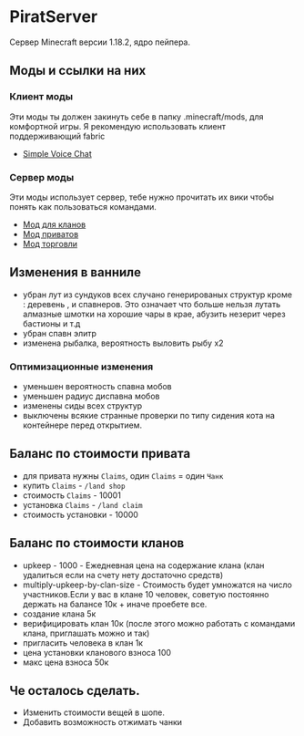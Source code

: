# PiratServer

Сервер Minecraft версии 1.18.2, ядро пейпера.

## Моды и ссылки на них

### Клиент моды 
Эти моды ты должен закинуть себе в папку .minecraft/mods, для комфортной игры.
Я рекомендую использовать клиент поддерживающий fabric

- [Simple Voice Chat](https://www.curseforge.com/minecraft/mc-mods/simple-voice-chat/files/3795645)


### Сервер моды
Эти моды использует сервер, тебе нужно прочитать их вики чтобы понять как пользоваться командами.

- [Мод для кланов](https://simpleclans.gitbook.io/simpleclans/commands-and-permissions/commands)
- [Мод приватов](https://www.spigotmc.org/resources/landlord-4.44398/)
- [Мод торговли](https://www.spigotmc.org/resources/guishop.2451/)


## Изменения в ванниле

- убран лут из сундуков всех случано генерированых структур кроме : деревень , и спавнеров. Это означает что больше нельзя лутать алмазные шмотки 
на хорошие чары в крае, абузить незерит через бастионы и т.д
- убран спавн элитр
- изменена рыбалка, вероятность выловить рыбу х2

### Оптимизационные изменения

- уменьшен вероятность спавна мобов
- уменьшен радиус диспавна мобов
- изменены сиды всех структур 
- выключены всякие странные проверки по типу сидения кота на контейнере перед открытием.

## Баланс по стоимости привата

- для привата нужны `Claims`, один `Claims` = один `Чанк`
- купить `Claims` - `/land shop`
- стоимость `Claims` - 10001 
- установка `Claims` - `/land claim`
- стоимость установки - 10000

## Баланс по стоимости кланов

- upkeep - 1000 - Ежедневная цена на содержание клана  (клан удалиться если на счету нету достаточно средств)
- multiply-upkeep-by-clan-size - Стоимость будет умножатся на число участников.Если у вас в клане 10 человек, советую постоянно держать на балансе 10к + иначе проебете все.
- создание клана 5к
- верифицировать клан 10к (после этого можно работать с командами клана, приглашать можно и так)
- пригласить человека в клан 1к
- цена установки кланового взноса 100
- макс цена взноса 50к


## Че осталось сделать.

- Изменить стоимости вещей в шопе.
- Добавить возможность отжимать чанки
